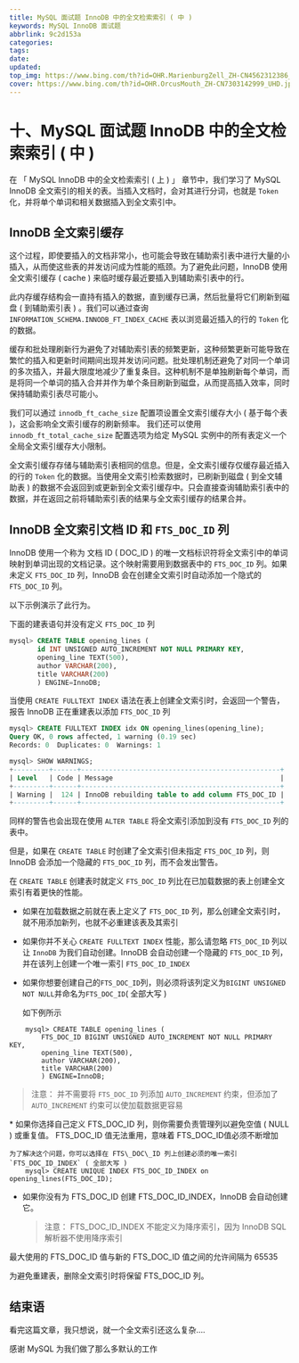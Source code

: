 ```yaml
---
title: MySQL 面试题 InnoDB 中的全文检索索引 ( 中 )
keywords: MySQL InnoDB 面试题
abbrlink: 9c2d153a
categories: 
tags: 
date: 
updated: 
top_img: https://www.bing.com/th?id=OHR.MarienburgZell_ZH-CN4562312386_UHD.jpg
cover: https://www.bing.com/th?id=OHR.OrcusMouth_ZH-CN7303142999_UHD.jpg
---
```

# 十、MySQL 面试题 InnoDB 中的全文检索索引 ( 中 )

在 「 MySQL InnoDB 中的全文检索索引 ( 上 ) 」 章节中，我们学习了 MySQL InnoDB 全文索引的相关的表。当插入文档时，会对其进行分词，也就是 `Token` 化，并将单个单词和相关数据插入到全文索引中。

## InnoDB 全文索引缓存

这个过程，即使要插入的文档非常小，也可能会导致在辅助索引表中进行大量的小插入，从而使这些表的并发访问成为性能的瓶颈。为了避免此问题，InnoDB 使用全文索引缓存 ( cache ) 来临时缓存最近要插入到辅助索引表中的行。

此内存缓存结构会一直持有插入的数据，直到缓存已满，然后批量将它们刷新到磁盘 ( 到辅助索引表 ) 。我们可以通过查询`INFORMATION_SCHEMA.INNODB_FT_INDEX_CACHE` 表以浏览最近插入的行的 `Token` 化的数据。

缓存和批处理刷新行为避免了对辅助索引表的频繁更新，这种频繁更新可能导致在繁忙的插入和更新时间期间出现并发访问问题。批处理机制还避免了对同一个单词的多次插入，并最大限度地减少了重复条目。这种机制不是单独刷新每个单词，而是将同一个单词的插入合并并作为单个条目刷新到磁盘，从而提高插入效率，同时保持辅助索引表尽可能小。

我们可以通过 `innodb_ft_cache_size` 配置项设置全文索引缓存大小 ( 基于每个表 )，这会影响全文索引缓存的刷新频率。 我们还可以使用`innodb_ft_total_cache_size` 配置选项为给定 MySQL 实例中的所有表定义一个全局全文索引缓存大小限制。

全文索引缓存存储与辅助索引表相同的信息。但是，全文索引缓存仅缓存最近插入的行的 `Token` 化的数据。当使用全文索引检索数据时，已刷新到磁盘 ( 到全文辅助表 ) 的数据不会返回到或更新到全文索引缓存中。只会直接查询辅助索引表中的数据，并在返回之前将辅助索引表的结果与全文索引缓存的结果合并。

## InnoDB 全文索引文档 ID 和 `FTS_DOC_ID` 列

InnoDB 使用一个称为 文档 ID ( DOC_ID ) 的唯一文档标识符将全文索引中的单词映射到单词出现的文档记录。这个映射需要用到数据表中的 `FTS_DOC_ID` 列。如果未定义 `FTS_DOC_ID` 列，InnoDB 会在创建全文索引时自动添加一个隐式的 `FTS_DOC_ID` 列。

以下示例演示了此行为。

下面的建表语句并没有定义 `FTS_DOC_ID` 列

```sql
mysql> CREATE TABLE opening_lines (
       id INT UNSIGNED AUTO_INCREMENT NOT NULL PRIMARY KEY,
       opening_line TEXT(500),
       author VARCHAR(200),
       title VARCHAR(200)
       ) ENGINE=InnoDB;
```

当使用 `CREATE FULLTEXT INDEX` 语法在表上创建全文索引时，会返回一个警告，报告 InnoDB 正在重建表以添加 `FTS_DOC_ID` 列

```sql
mysql> CREATE FULLTEXT INDEX idx ON opening_lines(opening_line);
Query OK, 0 rows affected, 1 warning (0.19 sec)
Records: 0  Duplicates: 0  Warnings: 1

mysql> SHOW WARNINGS;
+---------+------+--------------------------------------------------+
| Level   | Code | Message                                          |
+---------+------+--------------------------------------------------+
| Warning |  124 | InnoDB rebuilding table to add column FTS_DOC_ID |
+---------+------+--------------------------------------------------+
```

同样的警告也会出现在使用 `ALTER TABLE` 将全文索引添加到没有 `FTS_DOC_ID` 列的表中。

但是，如果在 `CREATE TABLE` 时创建了全文索引但未指定 `FTS_DOC_ID` 列，则 InnoDB 会添加一个隐藏的 `FTS_DOC_ID` 列，而不会发出警告。

在 `CREATE TABLE` 创建表时就定义 `FTS_DOC_ID` 列比在已加载数据的表上创建全文索引有着更快的性能。

- 如果在加载数据之前就在表上定义了 `FTS_DOC_ID` 列，那么创建全文索引时，就不用添加新列，也就不必重建该表及其索引

- 如果你并不关心 `CREATE FULLTEXT INDEX` 性能，那么请忽略 `FTS_DOC_ID` 列以让 `InnoDB` 为我们自动创建。InnoDB 会自动创建一个隐藏的 `FTS_DOC_ID` 列，并在该列上创建一个唯一索引 `FTS_DOC_ID_INDEX`

- 如果你想要创建自己的`FTS_DOC_ID`列，则必须将该列定义为`BIGINT UNSIGNED NOT NULL`并命名为`FTS_DOC_ID`( 全部大写 )

  如下例所示

```
    mysql> CREATE TABLE opening_lines (
        FTS_DOC_ID BIGINT UNSIGNED AUTO_INCREMENT NOT NULL PRIMARY KEY,
        opening_line TEXT(500),
        author VARCHAR(200),
        title VARCHAR(200)
        ) ENGINE=InnoDB;
```

> 注意： 并不需要将 `FTS_DOC_ID` 列添加 `AUTO_INCREMENT` 约束，但添加了 `AUTO_INCREMENT` 约束可以使加载数据更容易

\* 如果你选择自己定义 FTS_DOC_ID 列，则你需要负责管理列以避免空值 ( NULL ) 或重复值。 FTS_DOC_ID 值无法重用，意味着 FTS_DOC_ID值必须不断增加

```
为了解决这个问题，你可以选择在 FTS\_DOC\_ID 列上创建必须的唯一索引 `FTS_DOC_ID_INDEX` ( 全部大写 )
    mysql> CREATE UNIQUE INDEX FTS_DOC_ID_INDEX on opening_lines(FTS_DOC_ID);
```

- 如果你没有为 FTS_DOC_ID 创建 FTS_DOC_ID_INDEX，InnoDB 会自动创建它。

  > 注意： FTS_DOC_ID_INDEX 不能定义为降序索引，因为 InnoDB SQL 解析器不使用降序索引

最大使用的 FTS_DOC_ID 值与新的 FTS_DOC_ID 值之间的允许间隔为 65535

为避免重建表，删除全文索引时将保留 FTS_DOC_ID 列。

## 结束语

看完这篇文章，我只想说，就一个全文索引还这么复杂….

感谢 MySQL 为我们做了那么多默认的工作